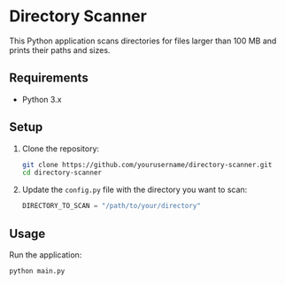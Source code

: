 # Directory Scanner

This Python application scans directories for files larger than 100 MB and prints their paths and sizes.

## Requirements

- Python 3.x

## Setup

1. Clone the repository:
    ```sh
    git clone https://github.com/yourusername/directory-scanner.git
    cd directory-scanner
    ```

2. Update the `config.py` file with the directory you want to scan:
    ```python
    DIRECTORY_TO_SCAN = "/path/to/your/directory"
    ```

## Usage

Run the application:
```sh
python main.py
